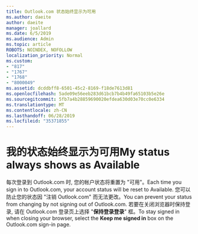 ```yaml
---
title: Outlook.com 状态始终显示为可用
ms.author: daeite
author: daeite
manager: joallard
ms.date: 6/5/2019
ms.audience: Admin
ms.topic: article
ROBOTS: NOINDEX, NOFOLLOW
localization_priority: Normal
ms.custom:
- "817"
- "1767"
- "1768"
- "8000049"
ms.assetid: dcddbff8-6501-45c2-8169-f18de7613d81
ms.openlocfilehash: 5ade09e56eeb283d61bcb7b4b49fa65103b5e26e
ms.sourcegitcommit: 5fb7a4b28859690020efdea630d03e70cc0e6334
ms.translationtype: MT
ms.contentlocale: zh-CN
ms.lasthandoff: 06/28/2019
ms.locfileid: "35371855"
---
```

# <a name="my-status-always-shows-as-available"></a><span data-ttu-id="72e7d-102">我的状态始终显示为可用</span><span class="sxs-lookup"><span data-stu-id="72e7d-102">My status always shows as Available</span></span>

<span data-ttu-id="72e7d-103">每次登录到 Outlook.com 时, 您的帐户状态将重置为 "可用"。</span><span class="sxs-lookup"><span data-stu-id="72e7d-103">Each time you sign in to Outlook.com, your account status will be reset to Available.</span></span> <span data-ttu-id="72e7d-104">您可以防止您的状态因 "注销 Outlook.com" 而无法更改。</span><span class="sxs-lookup"><span data-stu-id="72e7d-104">You can prevent your status from changing by not signing out of Outlook.com.</span></span> <span data-ttu-id="72e7d-105">若要在关闭浏览器时保持登录, 请在 Outlook.com 登录页上选择 "**保持登录登录**" 框。</span><span class="sxs-lookup"><span data-stu-id="72e7d-105">To stay signed in when closing your browser, select the **Keep me signed in** box on the Outlook.com sign-in page.</span></span>
